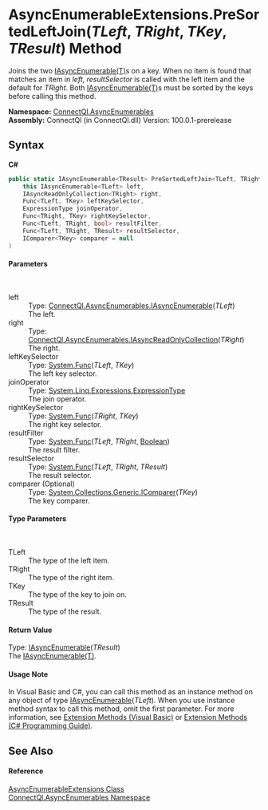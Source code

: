 # AsyncEnumerableExtensions.PreSortedLeftJoin(*TLeft*, *TRight*, *TKey*, *TResult*) Method 
 

Joins the two <a href="T_ConnectQl_AsyncEnumerables_IAsyncEnumerable_1">IAsyncEnumerable(T)</a>s on a key. When no item is found that matches an item in *left*, *resultSelector* is called with the left item and the default for *TRight*. Both <a href="T_ConnectQl_AsyncEnumerables_IAsyncEnumerable_1">IAsyncEnumerable(T)</a>s must be sorted by the keys before calling this method.

**Namespace:**&nbsp;<a href="N_ConnectQl_AsyncEnumerables">ConnectQl.AsyncEnumerables</a><br />**Assembly:**&nbsp;ConnectQl (in ConnectQl.dll) Version: 100.0.1-prerelease

## Syntax

**C#**<br />
``` C#
public static IAsyncEnumerable<TResult> PreSortedLeftJoin<TLeft, TRight, TKey, TResult>(
	this IAsyncEnumerable<TLeft> left,
	IAsyncReadOnlyCollection<TRight> right,
	Func<TLeft, TKey> leftKeySelector,
	ExpressionType joinOperator,
	Func<TRight, TKey> rightKeySelector,
	Func<TLeft, TRight, bool> resultFilter,
	Func<TLeft, TRight, TResult> resultSelector,
	IComparer<TKey> comparer = null
)

```


#### Parameters
&nbsp;<dl><dt>left</dt><dd>Type: <a href="T_ConnectQl_AsyncEnumerables_IAsyncEnumerable_1">ConnectQl.AsyncEnumerables.IAsyncEnumerable</a>(*TLeft*)<br />The left.</dd><dt>right</dt><dd>Type: <a href="T_ConnectQl_AsyncEnumerables_IAsyncReadOnlyCollection_1">ConnectQl.AsyncEnumerables.IAsyncReadOnlyCollection</a>(*TRight*)<br />The right.</dd><dt>leftKeySelector</dt><dd>Type: <a href="http://msdn2.microsoft.com/en-us/library/bb549151" target="_blank">System.Func</a>(*TLeft*, *TKey*)<br />The left key selector.</dd><dt>joinOperator</dt><dd>Type: <a href="http://msdn2.microsoft.com/en-us/library/bb361179" target="_blank">System.Linq.Expressions.ExpressionType</a><br />The join operator.</dd><dt>rightKeySelector</dt><dd>Type: <a href="http://msdn2.microsoft.com/en-us/library/bb549151" target="_blank">System.Func</a>(*TRight*, *TKey*)<br />The right key selector.</dd><dt>resultFilter</dt><dd>Type: <a href="http://msdn2.microsoft.com/en-us/library/bb534647" target="_blank">System.Func</a>(*TLeft*, *TRight*, <a href="http://msdn2.microsoft.com/en-us/library/a28wyd50" target="_blank">Boolean</a>)<br />The result filter.</dd><dt>resultSelector</dt><dd>Type: <a href="http://msdn2.microsoft.com/en-us/library/bb534647" target="_blank">System.Func</a>(*TLeft*, *TRight*, *TResult*)<br />The result selector.</dd><dt>comparer (Optional)</dt><dd>Type: <a href="http://msdn2.microsoft.com/en-us/library/8ehhxeaf" target="_blank">System.Collections.Generic.IComparer</a>(*TKey*)<br />The key comparer.</dd></dl>

#### Type Parameters
&nbsp;<dl><dt>TLeft</dt><dd>The type of the left item.</dd><dt>TRight</dt><dd>The type of the right item.</dd><dt>TKey</dt><dd>The type of the key to join on.</dd><dt>TResult</dt><dd>The type of the result.</dd></dl>

#### Return Value
Type: <a href="T_ConnectQl_AsyncEnumerables_IAsyncEnumerable_1">IAsyncEnumerable</a>(*TResult*)<br />The <a href="T_ConnectQl_AsyncEnumerables_IAsyncEnumerable_1">IAsyncEnumerable(T)</a>.

#### Usage Note
In Visual Basic and C#, you can call this method as an instance method on any object of type <a href="T_ConnectQl_AsyncEnumerables_IAsyncEnumerable_1">IAsyncEnumerable</a>(*TLeft*). When you use instance method syntax to call this method, omit the first parameter. For more information, see <a href="http://msdn.microsoft.com/en-us/library/bb384936.aspx">Extension Methods (Visual Basic)</a> or <a href="http://msdn.microsoft.com/en-us/library/bb383977.aspx">Extension Methods (C# Programming Guide)</a>.

## See Also


#### Reference
<a href="T_ConnectQl_AsyncEnumerables_AsyncEnumerableExtensions">AsyncEnumerableExtensions Class</a><br /><a href="N_ConnectQl_AsyncEnumerables">ConnectQl.AsyncEnumerables Namespace</a><br />